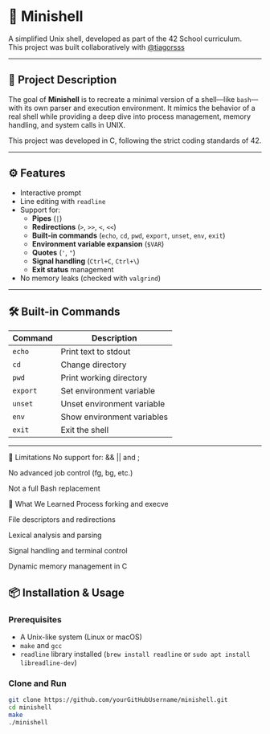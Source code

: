 # 🐚 Minishell

A simplified Unix shell, developed as part of the 42 School curriculum.  
This project was built collaboratively with [@tiagorsss](https://github.com/tiagorsss) 

---

## 📌 Project Description

The goal of **Minishell** is to recreate a minimal version of a shell—like `bash`—with its own parser and execution environment. It mimics the behavior of a real shell while providing a deep dive into process management, memory handling, and system calls in UNIX.

This project was developed in C, following the strict coding standards of 42.

---

## ⚙️ Features

- Interactive prompt
- Line editing with `readline`
- Support for:
  - **Pipes** (`|`)
  - **Redirections** (`>`, `>>`, `<`, `<<`)
  - **Built-in commands** (`echo`, `cd`, `pwd`, `export`, `unset`, `env`, `exit`)
  - **Environment variable expansion** (`$VAR`)
  - **Quotes** (`'`, `"`)
  - **Signal handling** (`Ctrl+C`, `Ctrl+\`)
  - **Exit status** management
- No memory leaks (checked with `valgrind`)

---

## 🛠️ Built-in Commands

| Command  | Description                |
|----------|----------------------------|
| `echo`   | Print text to stdout       |
| `cd`     | Change directory           |
| `pwd`    | Print working directory    |
| `export` | Set environment variable   |
| `unset`  | Unset environment variable |
| `env`    | Show environment variables |
| `exit`   | Exit the shell             |

---

🚧 Limitations
No support for: &&  || and ;

No advanced job control (fg, bg, etc.)

Not a full Bash replacement

🧠 What We Learned
Process forking and execve

File descriptors and redirections

Lexical analysis and parsing

Signal handling and terminal control

Dynamic memory management in C


## 📦 Installation & Usage

### Prerequisites

- A Unix-like system (Linux or macOS)
- `make` and `gcc`
- `readline` library installed (`brew install readline` or `sudo apt install libreadline-dev`)

### Clone and Run

```bash
git clone https://github.com/yourGitHubUsername/minishell.git
cd minishell
make
./minishell



